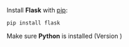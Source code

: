 Install **Flask** with [pip](computer-science/docs/python/libraries.md):

```shell
pip install flask

```


Make sure **Python** is installed 
(Version )

